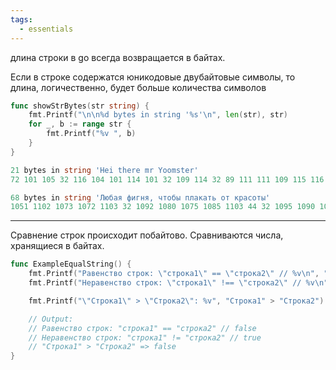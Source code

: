 ```yaml
---
tags:
  - essentials
---
```

длина строки в go всегда возвращается в байтах.

Если в строке содержатся юникодовые двубайтовые символы, то длина, логичественно, будет больше количества символов

  

```Go
func showStrBytes(str string) {
	fmt.Printf("\n\n%d bytes in string '%s'\n", len(str), str)
	for _, b := range str {
		fmt.Printf("%v ", b)
	}
}
```

```Go
21 bytes in string 'Hei there mr Yoomster'
72 101 105 32 116 104 101 114 101 32 109 114 32 89 111 111 109 115 116 101 114

68 bytes in string 'Любая фигня, чтобы плакать от красоты'
1051 1102 1073 1072 1103 32 1092 1080 1075 1085 1103 44 32 1095 1090 1086 1073 1099 32 1087 1083 1072 1082 1072 1090 1100 32 1086 1090 32 1082 1088 1072 1089 1086 1090 1099 
```

---

Сравнение строк происходит побайтово. Сравниваются числа, хранящиеся в байтах.

```Go
func ExampleEqualString() {
	fmt.Printf("Равенство строк: \"строка1\" == \"строка2\" // %v\n", "строка1" == "строка2")
	fmt.Printf("Неравенство строк: \"строка1\" !== \"строка2\" // %v\n", "строка1" != "строка2")

	fmt.Printf("\"Строка1\" > \"Строка2\": %v", "Строка1" > "Строка2")

	// Output:
	// Равенство строк: "строка1" == "строка2" // false
	// Неравенство строк: "строка1" != "строка2" // true
	// "Строка1" > "Строка2" => false
}
```